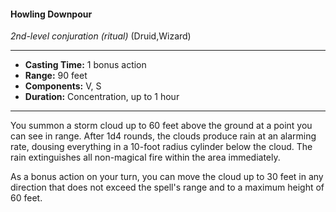 #### Howling Downpour
*2nd-level conjuration* *(ritual)* (Druid,Wizard)
___
- **Casting Time:** 1 bonus action
- **Range:** 90 feet
- **Components:** V, S
- **Duration:** Concentration, up to 1 hour
---
You summon a storm cloud up to 60 feet above the ground at a point you can see in range. After 1d4 rounds, the clouds produce rain at an alarming rate, dousing everything in a 10-foot radius cylinder below the cloud. The rain extinguishes all non-magical fire within the area immediately.

As a bonus action on your turn, you can move the cloud up to 30 feet in any direction that does not exceed the spell's range and to a maximum height of 60 feet.